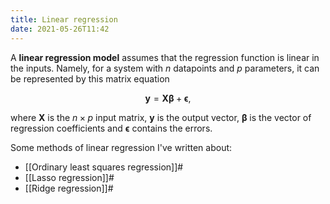 ```yaml
---
title: Linear regression
date: 2021-05-26T11:42
---
```


A **linear regression model** assumes that the regression function is linear in the inputs. Namely, for a system with $n$ datapoints and $p$ parameters, it can be represented by this matrix equation

$$ \mathbf y = \mathbf X\mathbf \beta + \mathbf \epsilon ,$$

where $\mathbf X$ is the $n\times p$ input matrix, $\mathbf y$ is the output vector, $\mathbf \beta$ is the vector of regression coefficients and $\mathbf \epsilon$ contains the errors.

Some methods of linear regression I've written about:

- [[Ordinary least squares regression]]#
- [[Lasso regression]]#
- [[Ridge regression]]#
